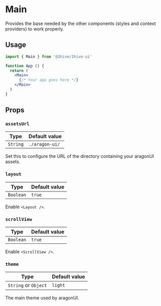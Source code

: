 # Main

Provides the base needed by the other components (styles and context providers) to work properly.

## Usage

```jsx
import { Main } from '@1hive/1hive-ui'

function App () {
  return (
    <Main>
      {/* Your app goes here */}
    </Main>
  )
}
```

## Props

### `assetsUrl`

| Type     | Default value  |
| -------- | -------------- |
| `String` | `./aragon-ui/` |

Set this to configure the URL of the directory containing your aragonUI assets.

### `layout`

| Type      | Default value |
| --------- | ------------- |
| `Boolean` | `true`        |

Enable `<Layout />`.

### `scrollView`

| Type      | Default value |
| --------- | ------------- |
| `Boolean` | `true`        |

Enable `<ScrollView />`.

### `theme`

| Type                 | Default value |
| -------------------- | ------------- |
| `String` or `Object` | `light`       |

The main theme used by aragonUI.
